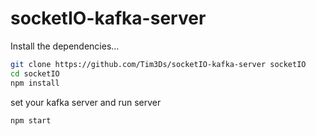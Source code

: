 # socketIO-kafka-server

Install the dependencies...

```bash
git clone https://github.com/Tim3Ds/socketIO-kafka-server socketIO
cd socketIO
npm install
```

set your kafka server and run server

```bash
npm start
```
